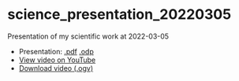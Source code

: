 # science_presentation_20220305

Presentation of my scientific work at 2022-03-05

 * Presentation: [.pdf](science_presentation_20220305.pdf) [.odp](science_presentation_20220305.odp)
 * [View video on YouTube](https://youtu.be/ldwPcy263IU) 
 * [Download video (.ogv)](https://richelbilderbeek.nl/science_presentation_20220305.ogv)

